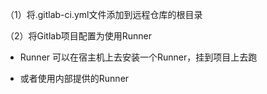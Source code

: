 （1）将.gitlab-ci.yml文件添加到远程仓库的根目录

（2）将Gitlab项目配置为使用Runner

- Runner 可以在宿主机上去安装一个Runner，挂到项目上去跑

- 或者使用内部提供的Runner


